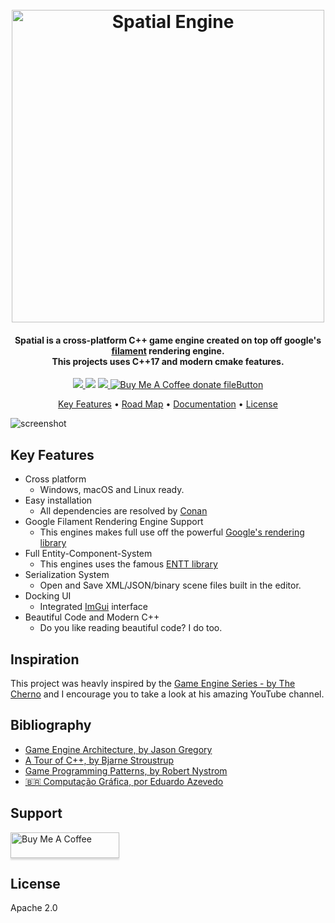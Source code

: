
<h1 align="center">
  <br>
  <a href="https://github.com/luizgabriel/Spatial.Engine"><img src="https://i.imgur.com/tkJzpLU.png" alt="Spatial Engine" width="500"></a>
</h1>

<h4 align="center">
Spatial is a cross-platform C++ game engine created on top off google's <a href="https://github.com/google/filament">filament</a> rendering engine. <br>This projects uses C++17 and modern cmake features.
</h4>

<p align="center">
  <a href="https://github.com/luizgabriel/Spatial.Engine/actions/workflows/build-macos.yml">
    <img src="https://github.com/luizgabriel/Spatial.Engine/actions/workflows/build-macos.yml/badge.svg" />
  </a>

  <img src="https://img.shields.io/badge/code%20quality-A-brightgreen" />
  
  <a href="https://github.com/luizgabriel/Spatial.Engine/pulls">
    <img src="https://img.shields.io/badge/PRs-welcome-brightgreen.svg?style=shields" />
  </a>

  <a href="https://buymeacoffee.com/luizgabriel" title="Donate to this project using Buy Me A Coffee">
    <img src="https://img.shields.io/badge/buy%20me%20a%20coffee-donate-yellow.svg" alt="Buy Me A Coffee donate fileButton" />
  </a>
</p>

<p align="center">
  <a href="#key-features">Key Features</a> •
  <a href="https://github.com/luizgabriel/Spatial.Engine/projects/2">Road Map</a> •
  <a href="https://luizgabriel.github.io/Spatial.Engine/">Documentation</a> •
  <a href="https://github.com/luizgabriel/Spatial.Engine/blob/master/LICENSE">License</a>
</p>

![screenshot](https://i.imgur.com/2WMBo2H.png)

## Key Features

* Cross platform
  - Windows, macOS and Linux ready.
* Easy installation
  - All dependencies are resolved by [Conan](https://conan.io)
* Google Filament Rendering Engine Support
  - This engines makes full use off the powerful [Google's rendering library](https://github.com/google/filament)
* Full Entity-Component-System
  - This engines uses the famous [ENTT library](https://github.com/skypjack/entt)
* Serialization System
  - Open and Save  XML/JSON/binary scene files built in the editor.
* Docking UI
  - Integrated [ImGui](https://github.com/ocornut/imgui) interface
* Beautiful Code and Modern C++
  - Do you like reading beautiful code? I do too.

## Inspiration

This project was heavly inspired by the [Game Engine Series - by The Cherno](https://www.youtube.com/playlist?list=PLlrATfBNZ98dC-V-N3m0Go4deliWHPFwT) and I encourage you to take a look at his amazing YouTube channel.

## Bibliography

- [Game Engine Architecture, by Jason Gregory](https://www.amazon.com.br/Engine-Architecture-Third-Jason-Gregory/dp/1138035459)
- [A Tour of C++, by Bjarne Stroustrup](https://www.amazon.com/Tour-2nd-Depth-Bjarne-Stroustrup/dp/0134997832)
- [Game Programming Patterns, by Robert Nystrom](https://www.amazon.com/dp/0990582906)
- [🇧🇷 Computação Gráfica, por Eduardo Azevedo](https://www.amazon.com.br/Computa%C3%A7%C3%A3o-Gr%C3%A1fica-Pr%C3%A1tica-Gera%C3%A7%C3%A3o-Imagens/dp/8535287795)

## Support

<a href="https://www.buymeacoffee.com/luizgabriel" target="_blank"><img src="https://www.buymeacoffee.com/assets/img/custom_images/orange_img.png" alt="Buy Me A Coffee" style="height: 41px !important;width: 174px !important;box-shadow: 0px 3px 2px 0px rgba(190, 190, 190, 0.5) !important;-webkit-box-shadow: 0px 3px 2px 0px rgba(190, 190, 190, 0.5) !important;" ></a>

## License

Apache 2.0

